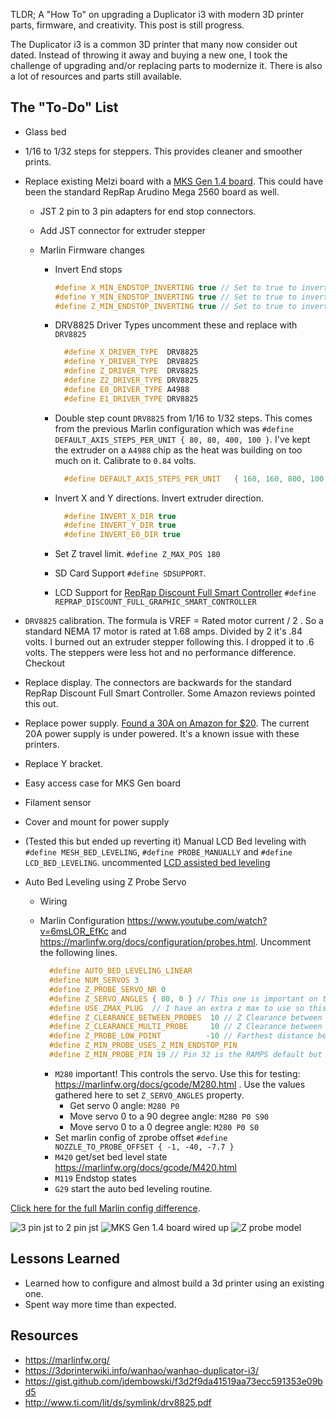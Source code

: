 TLDR; A "How To" on upgrading a Duplicator i3 with modern 3D printer parts, firmware, and creativity. This post is still progress.

The Duplicator i3 is a common 3D printer that many now consider out dated. Instead of throwing it away and buying a new one, I took the challenge of upgrading and/or replacing parts to modernize it. There is also a lot of resources and parts still available.

## The "To-Do" List

- Glass bed
- 1/16 to 1/32 steps for steppers. This provides cleaner and smoother prints.
- Replace existing Melzi board with a [MKS Gen 1.4 board](https://amzn.to/2yT1NlY). This could have been the standard RepRap Arudino Mega 2560 board as well.

  - JST 2 pin to 3 pin adapters for end stop connectors.
  - Add JST connector for extruder stepper
  - Marlin Firmware changes

    - Invert End stops
      ```cpp
      #define X_MIN_ENDSTOP_INVERTING true // Set to true to invert the logic of the endstop.
      #define Y_MIN_ENDSTOP_INVERTING true // Set to true to invert the logic of the endstop.
      #define Z_MIN_ENDSTOP_INVERTING true // Set to true to invert the logic of the endstop.
      ```
    - DRV8825 Driver Types uncomment these and replace with `DRV8825`

      ```cpp
        #define X_DRIVER_TYPE  DRV8825
        #define Y_DRIVER_TYPE  DRV8825
        #define Z_DRIVER_TYPE  DRV8825
        #define Z2_DRIVER_TYPE DRV8825
        #define E0_DRIVER_TYPE A4988
        #define E1_DRIVER_TYPE DRV8825
      ```

    - Double step count `DRV8825` from 1/16 to 1/32 steps. This comes from the previous Marlin configuration which was `#define DEFAULT_AXIS_STEPS_PER_UNIT { 80, 80, 400, 100 }`. I've kept the extruder on a `A4988` chip as the heat was building on too much on it. Calibrate to `0.84` volts.

      ```cpp
        #define DEFAULT_AXIS_STEPS_PER_UNIT   { 160, 160, 800, 100 }
      ```

    - Invert X and Y directions. Invert extruder direction.

      ```cpp
        #define INVERT_X_DIR true
        #define INVERT_Y_DIR true
        #define INVERT_E0_DIR true
      ```

    - Set Z travel limit. `#define Z_MAX_POS 180`
    - SD Card Support `#define SDSUPPORT`.
    - LCD Support for [RepRap Discount Full Smart Controller](https://amzn.to/2JygbSy) `#define REPRAP_DISCOUNT_FULL_GRAPHIC_SMART_CONTROLLER`

- `DRV8825` calibration. The formula is VREF = Rated motor current / 2 . So a standard NEMA 17 motor is rated at 1.68 amps. Divided by 2 it's .84 volts. I burned out an extruder stepper following this. I dropped it to .6 volts. The steppers were less hot and no performance difference. Checkout
- Replace display. The connectors are backwards for the standard RepRap Discount Full Smart Controller. Some Amazon reviews pointed this out.
- Replace power supply. [Found a 30A on Amazon for \$20](https://amzn.to/2XP8wpz). The current 20A power supply is under powered. It's a known issue with these printers.
- Replace Y bracket.
<!-- - OctoPrint works but there is a bug where you need to set the serial speed to `Auto` otherwise it fails to connect. -->
- Easy access case for MKS Gen board
- Filament sensor
- Cover and mount for power supply
- (Tested this but ended up reverting it) Manual LCD Bed leveling with `#define MESH_BED_LEVELING`, `#define PROBE_MANUALLY` and `#define LCD_BED_LEVELING`. uncommented [LCD assisted bed leveling](https://marlinfw.org/docs/configuration/probes.html)
- Auto Bed Leveling using Z Probe Servo

  - Wiring
  - Marlin Configuration https://www.youtube.com/watch?v=6msLOR_EfKc and https://marlinfw.org/docs/configuration/probes.html. Uncomment the following lines.

    ```cpp
      #define AUTO_BED_LEVELING_LINEAR
      #define NUM_SERVOS 3
      #define Z_PROBE_SERVO_NR 0
      #define Z_SERVO_ANGLES { 80, 0 } // This one is important on the servo arm deploy and retraction
      #define USE_ZMAX_PLUG  // I have an extra z max to use so this is used for the switch on the servo arm
      #define Z_CLEARANCE_BETWEEN_PROBES  10 // Z Clearance between probe points
      #define Z_CLEARANCE_MULTI_PROBE     10 // Z Clearance between multiple probes
      #define Z_PROBE_LOW_POINT          -10 // Farthest distance below the trigger-point to go before stopping
      #define Z_MIN_PROBE_USES_Z_MIN_ENDSTOP_PIN
      #define Z_MIN_PROBE_PIN 19 // Pin 32 is the RAMPS default but we are using a MKS Gen 1.4 Board
    ```

    - `M280` important! This controls the servo. Use this for testing: https://marlinfw.org/docs/gcode/M280.html . Use the values gathered here to set `Z_SERVO_ANGLES` property.
      - Get servo 0 angle: `M280 P0`
      - Move servo 0 to a 90 degree angle: `M280 P0 S90`
      - Move servo 0 to a 0 degree angle: `M280 P0 S0`
    - Set marlin config of zprobe offset `#define NOZZLE_TO_PROBE_OFFSET { -1, -40, -7.7 }`
    - `M420` get/set bed level state https://marlinfw.org/docs/gcode/M420.html
    - `M119` Endstop states
    - `G29` start the auto bed leveling routine.

[Click here for the full Marlin config difference](/marlinConfigDiff.html).

![](images/printer-upgrade/3pinTo2pinJst.jpg "3 pin jst to 2 pin jst")
![](images/printer-upgrade/boardLayout.jpg "MKS Gen 1.4 board wired up")
![](images/printer-upgrade/zprobeModel.png "Z probe model")

## Lessons Learned

- Learned how to configure and almost build a 3d printer using an existing one.
- Spent way more time than expected.

## Resources

- <https://marlinfw.org/>
- <https://3dprinterwiki.info/wanhao/wanhao-duplicator-i3/>
- <https://gist.github.com/jdembowski/f3d2f9da41519aa73ecc591353e09bd5>
- <http://www.ti.com/lit/ds/symlink/drv8825.pdf>
